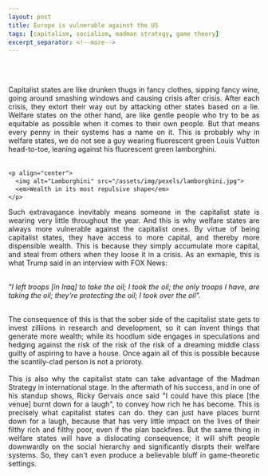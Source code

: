 ```yaml
---
layout: post
title: Europe is vulnerable against the US
tags: [capitalism, socialism, madman strategy, game theory]
excerpt_separator: <!--more-->
---
```




<br><br>

<DIV align="justify">
    
  
  
Capitalist states are like drunken thugs in fancy clothes, sipping fancy wine, going around smashing windows and causing crisis after crisis.
After each crisis, they extort their way out by attacking other states based on a lie. <!--more-->
Welfare states on the other hand, are like gentle people who try to be as equitable as possible when it comes to their own people. 
But that means every penny in their systems has a name on it. This is probably why in welfare states, we do not see a guy wearing fluorescent green Louis Vuitton head-to-toe, leaning against his fluorescent green lamborghini.<br><br>
    
    <p align="center">
      <img alt="Lamborghini" src="/assets/img/pexels/lamborghini.jpg">
      <em>Wealth in its most repulsive shape</em>
    </p>

Such extravagance inevitably means someone in the capitalist state is wearing very little throughout the year. 
And this is why welfare states are always more vulnerable against the capitalist ones. 
By virtue of being capitalist states, they have access to more capital, and thereby more dispensible wealth. 
This is because they simply accumulate more capital, and steal from others when they loose it in a crisis. As an exmaple, this is what Trump said in an interview with FOX News: <br><br>
  
<em>"I left troops [in Iraq] to take the oil; I took the oil; the only troops I have, are taking the oil; they're protecting the oil; I took over the oil".</em> <br><br>
  
The consequence of this is that the sober side of the capitalist state gets to invest zilliions in research and development, so it can invent things that generate more wealth; while its hoodlum side engages in speculations and hedging against the risk of the risk of the risk of a dreaming middle class guilty of aspiring to have a house. Once again all of this is possible because the scantily-clad person is not a prioroty. <br><br>
This is also why the capitalist state can take advantage of the Madman Strategy in international stage. 
In the aftermath of his success, and in one of his standup shows, Ricky Gervais once said "I could have this place [the venue] burnt down for a laugh", to convey how rich he has become. 
This is precisely what capitalist states can do. they can just have places burnt down for a laugh, because that has very little impact on the lives of their filthy rich and filthy poor, even if the plan backfires. But the same thing in welfare states will have a dislocating consequence; it will shift people downwardly on the social hierarchy and significantly disrpts their welfare systems. So, they can't even produce a believable bluff in game-theoretic settings. 
 
 
 </DIV>  


<br><br>
